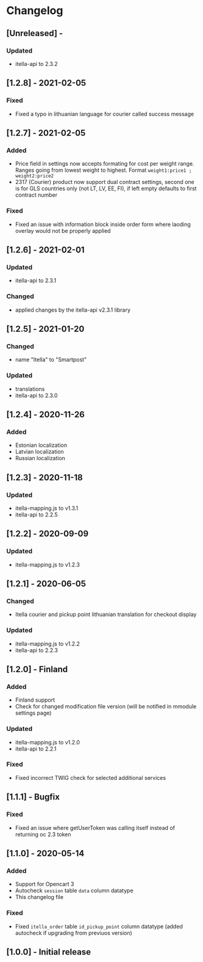 # Changelog

## [Unreleased] - 
### Updated
- itella-api to 2.3.2

## [1.2.8] - 2021-02-05
### Fixed
- Fixed a typo in lithuanian language for courier called success message

## [1.2.7] - 2021-02-05
### Added
- Price field in settings now accepts formating for cost per weight range. Ranges going from lowest weight to highest.
Format `weight1:price1 ; weight2:price2`
- 2317 (Courier) product now support dual contract settings, second one is for GLS countries only (not LT, LV, EE, FI), if left empty defaults to first contract number

### Fixed
- Fixed an issue with information block inside order form where laoding overlay would not be properly applied

## [1.2.6] - 2021-02-01
### Updated
- itella-api to 2.3.1

### Changed
- applied changes by the itella-api v2.3.1 library

## [1.2.5] - 2021-01-20
### Changed
- name "Itella" to "Smartpost"

### Updated
- translations
- itella-api to 2.3.0

## [1.2.4] - 2020-11-26
### Added
- Estonian localization
- Latvian localization
- Russian localization

## [1.2.3] - 2020-11-18
### Updated
- itella-mapping.js to v1.3.1
- itella-api to 2.2.5

## [1.2.2] - 2020-09-09
### Updated
- itella-mapping.js to v1.2.3

## [1.2.1] - 2020-06-05
### Changed
- Itella courier and pickup point lithuanian translation for checkout display

### Updated
- itella-mapping.js to v1.2.2
- itella-api to 2.2.3

## [1.2.0] - Finland
### Added
- Finland support
- Check for changed modification file version (will be notified in mmodule settings page)

### Updated
- itella-mapping.js to v1.2.0
- itella-api to 2.2.1

### Fixed
- Fixed incorrect TWIG check for selected additional services

## [1.1.1] - Bugfix
### Fixed
- Fixed an issue where getUserToken was calling itself instead of returning oc 2.3 token

## [1.1.0] - 2020-05-14
### Added
- Support for Opencart 3
- Autocheck `session` table `data` column datatype
- This changelog file

### Fixed
- Fixed `itella_order` table `id_pickup_point` column datatype (added autocheck if upgrading from previuos version)

## [1.0.0] - Initial release